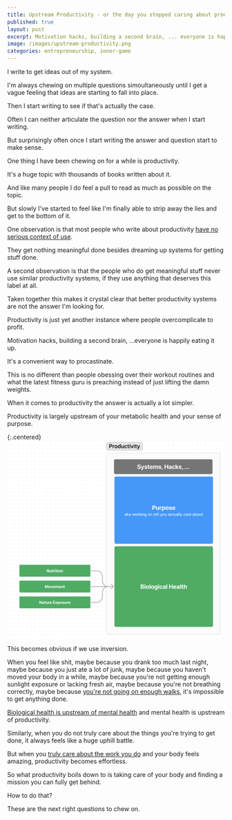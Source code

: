 ```yaml
---
title: Upstream Productivity - or the day you stopped caring about productivity advice
published: true
layout: post
excerpt: Motivation hacks, building a second brain, ... everyone is happily eating it up.
image: /images/upstream-productivity.png
categories: entrepreneurship, inner-game
---
```


I write to get ideas out of my system.

I'm always chewing on multiple questions simoultaneously until I get a vague feeling that ideas are starting to fall into place.

Then I start writing to see if that's actually the case.

Often I can neither articulate the question nor the answer when I start writing.

But surprisingly often once I start writing the answer and question start to make sense.

One thing I have been chewing on for a while is productivity.

It's a huge topic with thousands of books written about it.

And like many people I do feel a pull to read as much as possible on the topic.

But slowly I've started to feel like I'm finally able to strip away the lies and get to the bottom of it.

One observation is that most people who write about productivity [have no serious context of use](https://notes.andymatuschak.org/z51q8prEJzs5Jqa5WPThYoV).

They get nothing meaningful done besides dreaming up systems for getting stuff done.

A second observation is that the people who do get meaningful stuff never use similar productivity systems, if they use anything that deserves this label at all.

Taken together this makes it crystal clear that better productivity systems are not the answer I'm looking for.

Productivity is just yet another instance where people overcomplicate to profit.

Motivation hacks, building a second brain, ...everyone is happily eating it up. 

It's a convenient way to procastinate.

This is no different than people obessing over their workout routines and what the latest fitness guru is preaching instead of just lifting the damn weights.

When it comes to productivity the answer is actually a lot simpler.

Productivity is largely upstream of your metabolic health and your sense of purpose.

{:.centered}
![](/images/upstream_productivity.png)

This becomes obvious if we use inversion.

When you feel like shit, maybe because you drank too much last night, maybe because you just ate a lot of junk, maybe because you haven't moved your body in a while, maybe because you're not getting enough sunlight exposure or lacking fresh air, maybe because you're not breathing correctly, maybe because [you're not going on enough walks](https://www.charlottegrysolle.com/the-most-underrated-brain-exercise/), it's impossible to get anything done.

[Biological health is upstream of mental health](https://justinmares.substack.com/p/the-next-episode-53) and mental health is upstream of productivity.

Similarly, when you do not truly care about the things you're trying to get done, it always feels like a huge uphill battle.

But when you [truly care about the work you do](https://jakobgreenfeld.com/way-of-man-deida) and your body feels amazing, productivity becomes effortless.

So what productivity boils down to is taking care of your body and finding a mission you can fully get behind.

How to do that?

These are the next right questions to chew on.